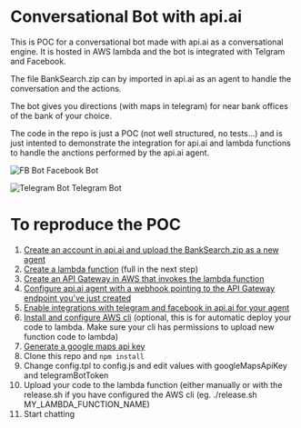 # Conversational Bot with api.ai
This is POC for a conversational bot made with api.ai as a conversational engine.
It is hosted in AWS lambda and the bot is integrated with Telgram and Facebook.

The file BankSearch.zip can by imported in api.ai as an agent to handle the conversation
and the actions.

The bot gives you directions (with maps in telegram) for near bank offices of the bank of
your choice.

The code in the repo is just a POC (not well structured, no tests...) and is just intented to demonstrate the integration
for api.ai and lambda functions to handle the anctions performed by the api.ai agent.

![FB Bot](https://cloud.githubusercontent.com/assets/701346/21420057/bba95e6a-c82b-11e6-92cf-0457f4053fea.png "Facebook Bot")
Facebook Bot

![Telegram Bot](https://cloud.githubusercontent.com/assets/701346/21420058/bbadb87a-c82b-11e6-9fa0-c39d04d5bbd0.png "Telegram Bot")
Telegram Bot

# To reproduce the POC

1. [Create an account in api.ai and upload the BankSearch.zip as a new agent](https://api.ai/)
2. [Create a lambda function](https://docs.aws.amazon.com/lambda/latest/dg/get-started-create-function.html) (full in the next step)
3. [Create an API Gateway in AWS that invokes the lambda function](https://docs.aws.amazon.com/apigateway/latest/developerguide/getting-started.html)
4. [Configure api.ai agent with a webhook pointing to the API Gateway endpoint you've just created](https://docs.api.ai/docs/webhook)
5. [Enable integrations with telegram and facebook in api.ai for your agent](https://docs.api.ai/docs/facebook-integration)
6. [Install and configure AWS cli](https://aws.amazon.com/cli/) (optional, this is for automatic deploy your code to lambda. Make sure your cli has permissions to upload new function code to lambda)
7. [Generate a google maps api key](https://developers.google.com/maps/documentation/javascript/get-api-key)
8. Clone this repo and `npm install`
9. Change config.tpl to config.js and edit values with googleMapsApiKey and telegramBotToken
10. Upload your code to the lambda function (either manually or with the release.sh if you have configured the AWS cli (eg. ./release.sh MY_LAMBDA_FUNCTION_NAME)
11. Start chatting

